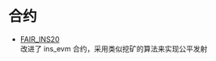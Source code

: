 # 合约

- [FAIR_INS20](https://etherscan.io/token/0x8d06eb063b00cfb2f96171af184c73f76fe1d41f)   
    改进了 ins_evm 合约，采用类似挖矿的算法来实现公平发射